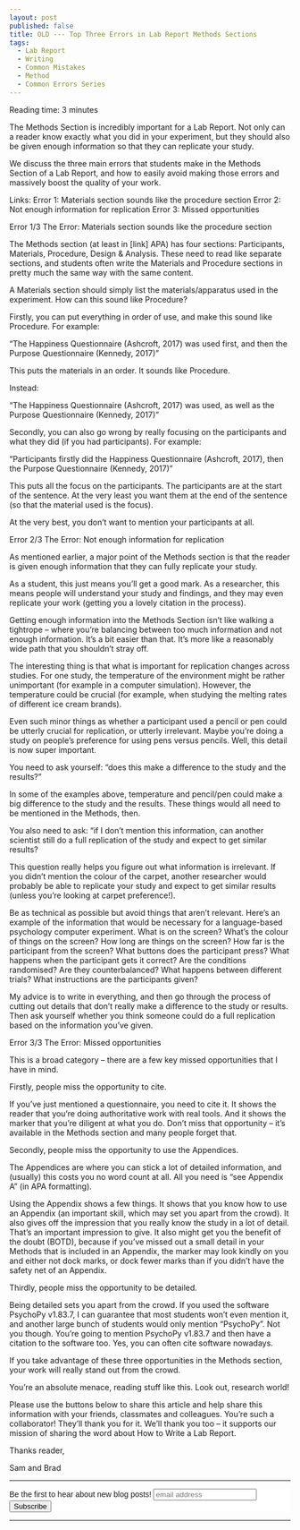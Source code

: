 ```yaml
---
layout: post
published: false
title: OLD --- Top Three Errors in Lab Report Methods Sections
tags:
  - Lab Report
  - Writing
  - Common Mistakes
  - Method
  - Common Errors Series
---
```

Reading time: 3 minutes  
 
The Methods Section is incredibly important for a Lab Report. Not only can a reader know exactly what you did in your experiment, but they should also be given enough information so that they can replicate your study.
 
We discuss the three main errors that students make in the Methods Section of a Lab Report, and how to easily avoid making those errors and massively boost the quality of your work.
 
Links:
Error 1: Materials section sounds like the procedure section
Error 2: Not enough information for replication
Error 3: Missed opportunities
 
 
Error 1/3
The Error: Materials section sounds like the procedure section
 
The Methods section (at least in [link] APA) has four sections: Participants, Materials, Procedure, Design & Analysis. These need to read like separate sections, and students often write the Materials and Procedure sections in pretty much the same way with the same content.
 
A Materials section should simply list the materials/apparatus used in the experiment. How can this sound like Procedure?
 
Firstly, you can put everything in order of use, and make this sound like Procedure. For example:
 
“The Happiness Questionnaire (Ashcroft, 2017) was used first, and then the Purpose Questionnaire (Kennedy, 2017)”
 
This puts the materials in an order. It sounds like Procedure.
 
Instead:
 
“The Happiness Questionnaire (Ashcroft, 2017) was used, as well as the Purpose Questionnaire (Kennedy, 2017)”
 
Secondly, you can also go wrong by really focusing on the participants and what they did (if you had participants). For example:
 
“Participants firstly did the Happiness Questionnaire (Ashcroft, 2017), then the Purpose Questionnaire (Kennedy, 2017)”
 
This puts all the focus on the participants. The participants are at the start of the sentence. At the very least you want them at the end of the sentence (so that the material used is the focus).
 
At the very best, you don’t want to mention your participants at all.
 
 
Error 2/3
The Error: Not enough information for replication
 
As mentioned earlier, a major point of the Methods section is that the reader is given enough information that they can fully replicate your study.
 
As a student, this just means you’ll get a good mark. As a researcher, this means people will understand your study and findings, and they may even replicate your work (getting you a lovely citation in the process).
 
Getting enough information into the Methods Section isn’t like walking a tightrope – where you’re balancing between too much information and not enough information. It’s a bit easier than that. It’s more like a reasonably wide path that you shouldn’t stray off.
 
The interesting thing is that what is important for replication changes across studies. For one study, the temperature of the environment might be rather unimportant (for example in a computer simulation). However, the temperature could be crucial (for example, when studying the melting rates of different ice cream brands).
 
Even such minor things as whether a participant used a pencil or pen could be utterly crucial for replication, or utterly irrelevant. Maybe you’re doing a study on people’s preference for using pens versus pencils. Well, this detail is now super important.
 
You need to ask yourself: “does this make a difference to the study and the results?”
 
In some of the examples above, temperature and pencil/pen could make a big difference to the study and the results. These things would all need to be mentioned in the Methods, then.
 
You also need to ask: “if I don’t mention this information, can another scientist still do a full replication of the study and expect to get similar results?
 
This question really helps you figure out what information is irrelevant. If you didn’t mention the colour of the carpet, another researcher would probably be able to replicate your study and expect to get similar results (unless you’re looking at carpet preference!).
 
Be as technical as possible but avoid things that aren’t relevant. Here’s an example of the information that would be necessary for a language-based psychology computer experiment.
What is on the screen? What’s the colour of things on the screen? How long are things on the screen? How far is the participant from the screen? What buttons does the participant press? What happens when the participant gets it correct? Are the conditions randomised? Are they counterbalanced? What happens between different trials? What instructions are the participants given?
 
My advice is to write in everything, and then go through the process of cutting out details that don’t really make a difference to the study or results. Then ask yourself whether you think someone could do a full replication based on the information you’ve given.
 
 
Error 3/3
The Error: Missed opportunities
 
This is a broad category – there are a few key missed opportunities that I have in mind.
 
Firstly, people miss the opportunity to cite.
 
If you’ve just mentioned a questionnaire, you need to cite it. It shows the reader that you’re doing authoritative work with real tools. And it shows the marker that you’re diligent at what you do. Don’t miss that opportunity – it’s available in the Methods section and many people forget that.
 
Secondly, people miss the opportunity to use the Appendices.
 
The Appendices are where you can stick a lot of detailed information, and (usually) this costs you no word count at all. All you need is “see Appendix A” (in APA formatting).
 
Using the Appendix shows a few things. It shows that you know how to use an Appendix (an important skill, which may set you apart from the crowd). It also gives off the impression that you really know the study in a lot of detail. That’s an important impression to give. It also might get you the benefit of the doubt (BOTD), because if you’ve missed out a small detail in your Methods that is included in an Appendix, the marker may look kindly on you and either not dock marks, or dock fewer marks than if you didn’t have the safety net of an Appendix.
 
Thirdly, people miss the opportunity to be detailed.
 
Being detailed sets you apart from the crowd. If you used the software PsychoPy v1.83.7, I can guarantee that most students won’t even mention it, and another large bunch of students would only mention “PsychoPy”. Not you though. You’re going to mention PsychoPy v1.83.7 and then have a citation to the software too. Yes, you can often cite software nowadays.
 
If you take advantage of these three opportunities in the Methods section, your work will really stand out from the crowd.
 
 
 
You’re an absolute menace, reading stuff like this. Look out, research world!
 
Please use the buttons below to share this article and help share this information with your friends, classmates and colleagues. You’re such a collaborator! They’ll thank you for it. We’ll thank you too – it supports our mission of sharing the word about How to Write a Lab Report.
 
Thanks reader,
 
Sam and Brad

---

<!-- Begin Mailchimp Signup Form -->
<link href="//cdn-images.mailchimp.com/embedcode/horizontal-slim-10_7.css" rel="stylesheet" type="text/css">
<style type="text/css">
	#mc_embed_signup{background:#fff; clear:left; font:14px Helvetica,Arial,sans-serif; width:100%;}
	/* Add your own Mailchimp form style overrides in your site stylesheet or in this style block.
	   We recommend moving this block and the preceding CSS link to the HEAD of your HTML file. */
</style>
<div id="mc_embed_signup">
<form action="https://Org.us20.list-manage.com/subscribe/post?u=7d4ac3d81a475c6d44aa19c58&amp;id=6ef2deec11" method="post" id="mc-embedded-subscribe-form" name="mc-embedded-subscribe-form" class="validate" target="_blank" novalidate>
    <div id="mc_embed_signup_scroll">
	<label for="mce-EMAIL">Be the first to hear about new blog posts!</label>
	<input type="email" value="" name="EMAIL" class="email" id="mce-EMAIL" placeholder="email address" required>
    <!-- real people should not fill this in and expect good things - do not remove this or risk form bot signups-->
    <div style="position: absolute; left: -5000px;" aria-hidden="true"><input type="text" name="b_7d4ac3d81a475c6d44aa19c58_6ef2deec11" tabindex="-1" value=""></div>
    <div class="clear"><input type="submit" value="Subscribe" name="subscribe" id="mc-embedded-subscribe" class="button"></div>
    </div>
</form>
</div>

<!--End mc_embed_signup-->

---
